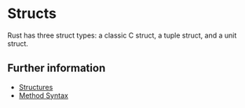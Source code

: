 # Structs

Rust has three struct types: a classic C struct, a tuple struct, and a unit struct.

## Further information

- [Structures](https://doc.rust-lang.org/stable/book/ch05-01-defining-structs.html)
- [Method Syntax](https://doc.rust-lang.org/stable/book/ch05-03-method-syntax.html)
